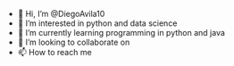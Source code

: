 - 👋 Hi, I’m @DiegoAvila10
- 👀 I’m interested in python and data science 
- 🌱 I’m currently learning programming in python and java
- 💞️ I’m looking to collaborate on
- 📫 How to reach me 

<!---
DiegoAvila10/DiegoAvila10 is a ✨ special ✨ repository because its `README.md` (this file) appears on your GitHub profile.
You can click the Preview link to take a look at your changes.
--->
